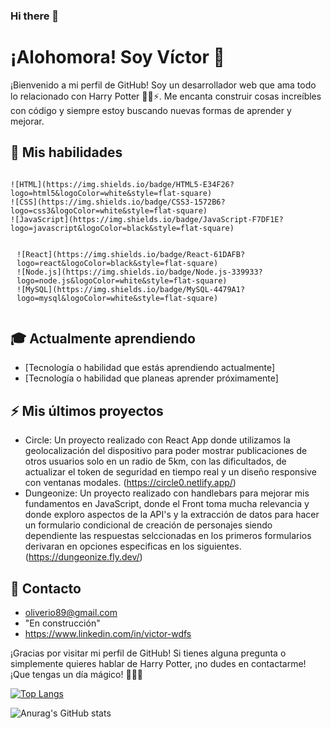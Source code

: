 ### Hi there 👋



# ¡Alohomora! Soy Víctor 👋

¡Bienvenido a mi perfil de GitHub! Soy un desarrollador web que ama todo lo relacionado con Harry Potter 🧙‍♂️⚡️. Me encanta construir cosas increíbles con código y siempre estoy buscando nuevas formas de aprender y mejorar.

## 🔮 Mis habilidades

<div style="display:flex;flex-wrap:wrap">
  <div style="flex:50%;padding-right:10px;box-sizing:border-box;">
  
    ![HTML](https://img.shields.io/badge/HTML5-E34F26?logo=html5&logoColor=white&style=flat-square)
    ![CSS](https://img.shields.io/badge/CSS3-1572B6?logo=css3&logoColor=white&style=flat-square)
    ![JavaScript](https://img.shields.io/badge/JavaScript-F7DF1E?logo=javascript&logoColor=black&style=flat-square)

  </div>
  <div style="flex:50%;padding-left:10px;box-sizing:border-box;">
  
    ![React](https://img.shields.io/badge/React-61DAFB?logo=react&logoColor=black&style=flat-square)
    ![Node.js](https://img.shields.io/badge/Node.js-339933?logo=node.js&logoColor=white&style=flat-square)
    ![MySQL](https://img.shields.io/badge/MySQL-4479A1?logo=mysql&logoColor=white&style=flat-square)

  </div>
</div>

## 🎓 Actualmente aprendiendo

- [Tecnología o habilidad que estás aprendiendo actualmente]
- [Tecnología o habilidad que planeas aprender próximamente]

## ⚡️ Mis últimos proyectos

- Circle: Un proyecto realizado con React App donde utilizamos la geolocalización del dispositivo para poder mostrar publicaciones de otros usuarios solo en un radio de 5km, con las dificultados, de actualizar el token de seguridad en tiempo real y un diseño responsive con ventanas modales. (https://circle0.netlify.app/)
- Dungeonize: Un proyecto realizado con handlebars para mejorar mis fundamentos en JavaScript, donde el Front toma mucha relevancia y donde exploro aspectos de la API's y la extracción de datos para hacer un formulario condicional de creación de personajes siendo dependiente las respuestas selccionadas en los primeros formularios derivaran en opciones especificas en los siguientes. (https://dungeonize.fly.dev/)


## 🦉 Contacto

- oliverio89@gmail.com
- "En construcción"
- https://www.linkedin.com/in/victor-wdfs

¡Gracias por visitar mi perfil de GitHub! Si tienes alguna pregunta o simplemente quieres hablar de Harry Potter, ¡no dudes en contactarme! ¡Que tengas un día mágico! 🧙‍♀️🔮


[![Top Langs](https://github-readme-stats.vercel.app/api/top-langs/?username=oliverio89&layout=compact)](https://github.com/anuraghazra/github-readme-stats)

![Anurag's GitHub stats](https://github-readme-stats.vercel.app/api?username=oliverio89&show_icons=true&theme=onedark)

